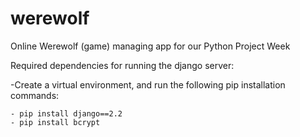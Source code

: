 # werewolf
Online Werewolf (game) managing app for our Python Project Week


Required dependencies for running the django server:
  
  -Create a virtual environment, and run the following pip installation commands:
    
    - pip install django==2.2
    - pip install bcrypt
